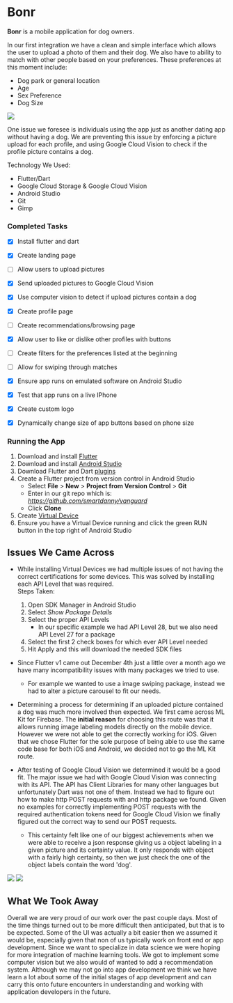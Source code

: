 # Bonr

**Bonr** is a mobile application for dog owners.  

In our first integration we have a clean and simple interface which allows the user to upload a photo of them and their dog. We also have to ability to match with other people based on your preferences.
These preferences at this moment include:  
* Dog park or general location
* Age
* Sex Preference
* Dog Size

![](/res/bonr.gif)

One issue we foresee is individuals using the app just as another dating app without having a dog. 
We are preventing this issue by enforcing a picture upload for each profile, 
and using Google Cloud Vision to check if the profile picture contains a dog.  

Technology We Used:  
* Flutter/Dart
* Google Cloud Storage & Google Cloud Vision
* Android Studio
* Git
* Gimp

### Completed Tasks

- [x] Install flutter and dart 
- [x] Create landing page
- [ ] Allow users to upload pictures
- [x] Send uploaded pictures to Google Cloud Vision
- [x] Use computer vision to detect if upload pictures contain a dog
- [x] Create profile page
- [ ] Create recommendations/browsing page
- [x] Allow user to like or dislike other profiles with buttons
- [ ] Create filters for the preferences listed at the beginning
- [ ] Allow for swiping through matches
- [x] Ensure app runs on emulated software on Android Studio
- [x] Test that app runs on a live IPhone
- [x] Create custom logo
- [x] Dynamically change size of app buttons based on phone size


### Running the App

1. Download and install [Flutter](https://flutter.io/docs/get-started/install)
2. Download and install [Android Studio](https://developer.android.com/studio/)
3. Download Flutter and Dart [plugins](https://flutter.io/docs/get-started/editor?tab=androidstudio)
4. Create a Flutter project from version control in Android Studio
     * Select **File** > **New** > **Project from Version Control** > **Git**
     * Enter in our git repo which is: *https://github.com/smartdanny/vanguard*
     * Click **Clone**
5. Create [Virtual Device](https://developer.android.com/studio/run/managing-avds)
6. Ensure you have a Virtual Device running and click the green RUN button in the top right of Android Studio


## Issues We Came Across

* While installing Virtual Devices we had multiple issues of not having the correct certifications for some devices. This was solved by installing each API Level that was required.  
    Steps Taken:
    1. Open SDK Manager in Android Studio
    2. Select *Show Package Details*
    3. Select the proper API Levels
        * In our specific example we had API Level 28, but we also need API Level 27 for a package
    4. Select the first 2 check boxes for which ever API Level needed
    5. Hit Apply and this will download the needed SDK files
    
   
* Since Flutter v1 came out December 4th just a little over a month ago we have many incompatibility issues with many packages we tried to use.
    * For example we wanted to use a image swiping package, instead we had to alter a picture carousel to fit our needs.
  
  
* Determining a process for determining if an uploaded picture contained a dog was much more involved then expected.
We first came across ML Kit for Firebase. The **initial reason** for choosing this route was that it allows running image labeling models directly on the mobile device. However we were not able to get the correctly working for iOS. Given that we chose Flutter for the sole purpose of being able to use the same code base for both iOS and Android, we decided not to go the ML Kit route. 


* After testing of Google Cloud Vision we determined it would be a good fit. The major issue we had with Google Cloud Vision was connecting with its API. The API has Client Libraries for many other languages but unfortunately Dart was not one of them. Instead we had to figure out how to make http POST requests with and http package we found. Given no examples for correctly implementing POST requests with the required authentication tokens need for Google Cloud Vision we finally figured out the correct way to send our POST requests. 

     * This certainty felt like one of our biggest achievements when we were able to receive a json response giving us a object labeling in a given picture and its certainty value. It only responds with object with a fairly high certainty, so then we just check the one of the object labels contain the word 'dog'.
        
![](/res/responses.png) ![](/res/profile.png)
 
## What We Took Away

Overall we are very proud of our work over the past couple days. Most of the time things turned out to be more difficult then anticipated, but that is to be expected. Some of the UI was actually a bit easier then we assumed it would be, especially given that non of us typically work on front end or app development. Since we want to specialize in data science we were hoping for more integration of machine learning tools. We got to implement some computer vision but we also would of wanted to add a recommendation system. Although we may not go into app development we think we have learn a lot about some of the initial stages of app development and can carry this onto future encounters in understanding and working with application developers in the future.

